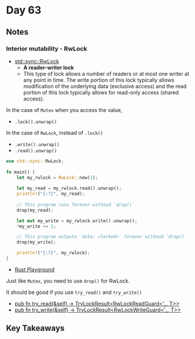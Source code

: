 # Day 63

## Notes

### Interior mutability - RwLock

- [std::sync::RwLock](https://doc.rust-lang.org/stable/std/sync/struct.RwLock.html)
  - **A reader-writer lock**
  - This type of lock allows a number of readers or at most one writer at any point in time. The write portion of this lock typically allows modification of the underlying data (exclusive access) and the read portion of this lock typically allows for read-only access (shared access).

In the case of `Mutex` when you access the value,

- `.lock().unwrap()`

In the case of `RwLock`, instead of `.lock()`

- `.write().unwrap()`
- `.read().unwrap()`

```rust
use std::sync::RwLock;
 
fn main() {
    let my_rwlock = RwLock::new(1);
 
    let my_read = my_rwlock.read().unwrap();
    println!("{:?}", my_read);
 
    // This program runs forever withoud `drop()`
    drop(my_read);

    let mut my_write = my_rwlock.write().unwrap();
    *my_write += 1;

    // This program outputs `data: <locked>` forever withoud `drop()`
    drop(my_write);

    println!("{:?}", my_rwlock);
}
```

- [Rust Playground](https://play.rust-lang.org/?version=stable&mode=debug&edition=2021&gist=0f4ef65005e3899ac67d519a2c38ada5)

Just like `Mutex`, you need to use `drop()` for RwLock.

It should be good if you use `try_read()` and `try_write()`

- [pub fn try_read(&self) -> TryLockResult<RwLockReadGuard<'_, T>>](https://doc.rust-lang.org/stable/std/sync/struct.RwLock.html#method.try_read)
- [pub fn try_write(&self) -> TryLockResult<RwLockWriteGuard<'_, T>>](https://doc.rust-lang.org/stable/std/sync/struct.RwLock.html#method.try_write)

## Key Takeaways
